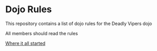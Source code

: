 Dojo Rules
==========

This repository contains a list of dojo rules for the Deadly Vipers dojo

All members should read the rules

[Where it all started](https://github.com/deadlyvipers)
